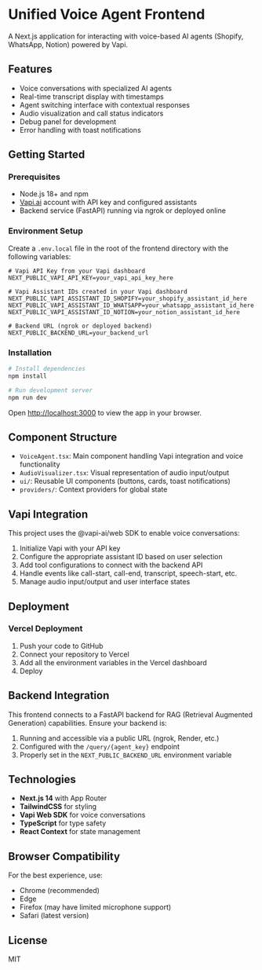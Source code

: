 # Unified Voice Agent Frontend

A Next.js application for interacting with voice-based AI agents (Shopify, WhatsApp, Notion) powered by Vapi.

## Features

- Voice conversations with specialized AI agents
- Real-time transcript display with timestamps
- Agent switching interface with contextual responses
- Audio visualization and call status indicators
- Debug panel for development
- Error handling with toast notifications

## Getting Started

### Prerequisites

- Node.js 18+ and npm
- [Vapi.ai](https://vapi.ai) account with API key and configured assistants
- Backend service (FastAPI) running via ngrok or deployed online

### Environment Setup

Create a `.env.local` file in the root of the frontend directory with the following variables:

```
# Vapi API Key from your Vapi dashboard
NEXT_PUBLIC_VAPI_API_KEY=your_vapi_api_key_here

# Vapi Assistant IDs created in your Vapi dashboard
NEXT_PUBLIC_VAPI_ASSISTANT_ID_SHOPIFY=your_shopify_assistant_id_here
NEXT_PUBLIC_VAPI_ASSISTANT_ID_WHATSAPP=your_whatsapp_assistant_id_here
NEXT_PUBLIC_VAPI_ASSISTANT_ID_NOTION=your_notion_assistant_id_here

# Backend URL (ngrok or deployed backend)
NEXT_PUBLIC_BACKEND_URL=your_backend_url
```

### Installation

```bash
# Install dependencies
npm install

# Run development server
npm run dev
```

Open [http://localhost:3000](http://localhost:3000) to view the app in your browser.

## Component Structure

- `VoiceAgent.tsx`: Main component handling Vapi integration and voice functionality
- `AudioVisualizer.tsx`: Visual representation of audio input/output
- `ui/`: Reusable UI components (buttons, cards, toast notifications)
- `providers/`: Context providers for global state

## Vapi Integration

This project uses the @vapi-ai/web SDK to enable voice conversations:

1. Initialize Vapi with your API key
2. Configure the appropriate assistant ID based on user selection
3. Add tool configurations to connect with the backend API
4. Handle events like call-start, call-end, transcript, speech-start, etc.
5. Manage audio input/output and user interface states

## Deployment

### Vercel Deployment

1. Push your code to GitHub
2. Connect your repository to Vercel
3. Add all the environment variables in the Vercel dashboard
4. Deploy

## Backend Integration

This frontend connects to a FastAPI backend for RAG (Retrieval Augmented Generation) capabilities. Ensure your backend is:

1. Running and accessible via a public URL (ngrok, Render, etc.)
2. Configured with the `/query/{agent_key}` endpoint
3. Properly set in the `NEXT_PUBLIC_BACKEND_URL` environment variable

## Technologies

- **Next.js 14** with App Router
- **TailwindCSS** for styling
- **Vapi Web SDK** for voice conversations
- **TypeScript** for type safety
- **React Context** for state management

## Browser Compatibility

For the best experience, use:
- Chrome (recommended)
- Edge
- Firefox (may have limited microphone support)
- Safari (latest version)

## License

MIT
